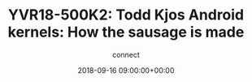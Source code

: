 ---
amazon_s3_presentation_url: None
amazon_s3_video_url: None
author: connect
categories:
- yvr18
comments: false
date: '2018-09-16 09:00:00+00:00'
image:
  featured: true
  name: YVR18-500K2.png
  path: /assets/images/featured-images/YVR18-500K2.png
layout: resource-post
session_id: YVR18-500K2
session_track: Keynote
slideshare_presentation_url: None
speakers:
- biography: '""'
  company: Google
  job-title: Software Engineer
  name: Todd Kjos
  speaker-image: ToddKjos.gif
title: 'YVR18-500K2: Todd Kjos Android kernels: How the sausage is made'
youtube_video_url: None
tag: session
---